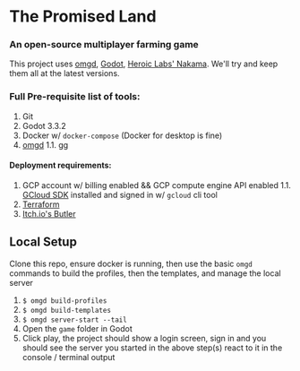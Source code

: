 # The Promised Land
### An open-source multiplayer farming game

This project uses [omgd](https://github.com/newnoiseworks/omgd), [Godot](https://godotengine.org), [Heroic Labs' Nakama](https://heroiclabs.com/nakama-opensource). We'll try and keep them all at the latest versions.

### Full Pre-requisite list of tools:

1. Git
1. Godot 3.3.2
1. Docker w/ `docker-compose` (Docker for desktop is fine)
1. [omgd](https://github.com/newnoiseworks/omgd)
  1.1. [gg](https://github.com/newnoiseworks/gg)


#### Deployment requirements:

1. GCP account w/ billing enabled && GCP compute engine API enabled
  1.1. [GCloud SDK](https://cloud.google.com/sdk/docs/install) installed and signed in w/ `gcloud` cli tool
1. [Terraform](https://www.terraform.io/)
1. [Itch.io's Butler](https://itch.io/docs/butler)

## Local Setup

Clone this repo, ensure docker is running, then use the basic `omgd` commands to build the profiles, then the templates, and manage the local server

1. `$ omgd build-profiles`
1. `$ omgd build-templates`
1. `$ omgd server-start --tail` 
1. Open the `game` folder in Godot
1. Click play, the project should show a login screen, sign in and you should see the server you started in the above step(s) react to it in the console / terminal output

